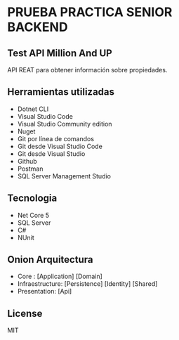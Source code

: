 # PRUEBA PRACTICA SENIOR BACKEND
## Test API Million And UP
API REAT para obtener información sobre propiedades.

## Herramientas utilizadas
- Dotnet CLI
- Visual Studio Code
- Visual Studio Community edition
- Nuget
- Git por línea de comandos
- Git desde Visual Studio Code
- Git desde Visual Studio
- Github
- Postman
- SQL Server Management Studio

## Tecnologia
- Net Core 5
- SQL Server
- C#
- NUnit

## Onion Arquitectura 
- Core :  [Application] [Domain]
- Infraestructure: [Persistence] [Identity] [Shared]
- Presentation: [Api]

## License

MIT

